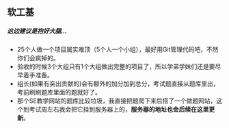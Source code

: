 ## 软工基

##### 这边建议是抱好大腿...

- 25个人做一个项目属实难顶（5个人一个小组），最好用Git管理代码吧，不然你们会疯掉的。
- 验收的时候3个大组只有1个大组做出完整的项目了，所以学弟学妹们还是要尽早着手准备。
- 组长(如果有突出贡献的)会有额外的加分加到总分，考试题直接从题库里出，考前刷刷题库里面的题就好了。
- 那个SE教学网站的题库比较垃圾，我直接把题爬下来后搭了一个做题网站，这个到考试周左右我会把它挂到服务器上的，**服务器的地址也会后续在这里更新**。

